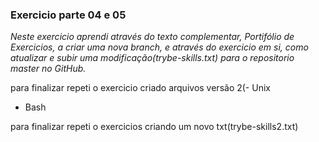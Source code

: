 ### Exercicio parte 04 e 05

_Neste exercicio aprendi através do texto complementar, Portifólio de Exercicios, a criar uma nova branch, e através do exercicio em si, como atualizar e subir uma modificação(trybe-skills.txt) para o repositorio master no GitHub._

para finalizar repeti o exercicio criado arquivos versão 2(- Unix
- Bash

para finalizar repeti o exercicios criando um novo txt(trybe-skills2.txt)

